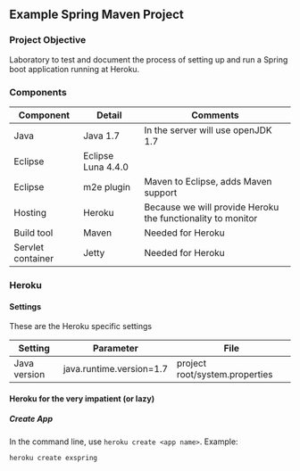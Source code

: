 ## Example Spring Maven Project

### Project Objective

Laboratory to test and document the process of setting up and run a Spring boot application running at Heroku.

### Components

Component | Detail | Comments
------ |------ | ----------------------------------
Java | Java 1.7 | In the server will use openJDK 1.7
Eclipse | Eclipse Luna 4.4.0 |
Eclipse | m2e plugin | Maven to Eclipse, adds Maven support
Hosting | Heroku | Because we will provide Heroku the functionality to monitor
Build tool | Maven | Needed for Heroku
Servlet container | Jetty | Needed for Heroku



### Heroku

#### Settings

These are the Heroku specific settings

Setting | Parameter | File
------ |------ | ---------
Java version | java.runtime.version=1.7 | project root/system.properties


#### Heroku for the very impatient (or lazy)

##### Create App

In the command line, use `heroku create <app name>`. Example:

`heroku create exspring`
 
